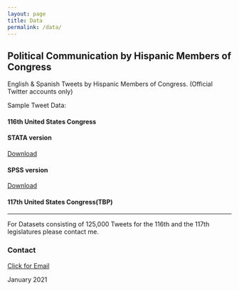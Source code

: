 ```yaml
---
layout: page
title: Data
permalink: /data/
---
```


## Political Communication by Hispanic Members of Congress
English & Spanish Tweets by Hispanic Members of Congress. (Official Twitter accounts only)

Sample Tweet Data: 

#### 116th United States Congress

#### STATA version
[Download](/images/EngSpanTweets.dta)

#### SPSS version
[Download](/images/EngSpanTweets.sav)

#### 117th United States Congress(TBP)
---

For Datasets consisting of 125,000 Tweets for the 116th and the 117th legislatures please contact me.

### Contact
[Click for Email](mailto:cxg172030@utdallas.edu)


January 2021
